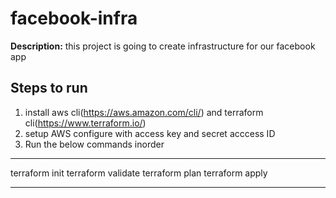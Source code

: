 # facebook-infra

**Description:** this project is going to create infrastructure for our facebook app
## Steps to run
1. install aws cli(https://aws.amazon.com/cli/) and terraform cli(https://www.terraform.io/)
2. setup AWS configure with access key and secret acccess ID
3. Run the below commands inorder

---

terraform init
terraform validate
terraform plan
terraform apply

---
